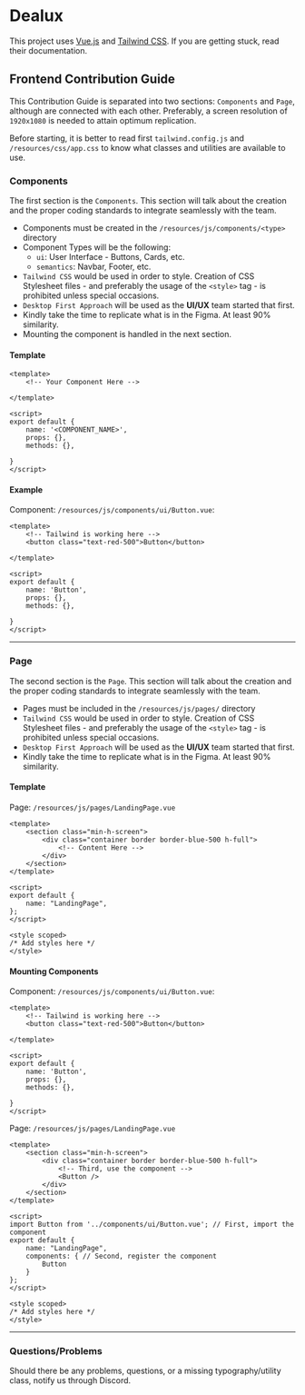 # Dealux

This project uses [Vue.js](https://vuejs.org/) and [Tailwind CSS](https://tailwindcss.com/). If you are getting stuck, read their documentation.

## Frontend Contribution Guide

This Contribution Guide is separated into two sections: `Components` and `Page`, although are connected with each other.
Preferably, a screen resolution of `1920x1080` is needed to attain optimum replication.

Before starting, it is better to read first `tailwind.config.js` and `/resources/css/app.css` to know what classes and utilities are available to use.

### Components

The first section is the `Components`. This section will talk about the creation and the proper coding standards to integrate seamlessly with the team.

- Components must be created in the `/resources/js/components/<type>` directory
- Component Types will be the following:
    - `ui`: User Interface - Buttons, Cards, etc.
    - `semantics`: Navbar, Footer, etc.
- `Tailwind CSS` would be used in order to style. Creation of CSS Stylesheet files - and preferably the usage of the `<style>` tag - is prohibited unless special occasions.
- `Desktop First Approach` will be used as the **UI/UX** team started that first.
- Kindly take the time to replicate what is in the Figma. At least 90% similarity.
- Mounting the component is handled in the next section.


#### Template
```vue
<template>
    <!-- Your Component Here -->

</template>

<script>
export default {
    name: '<COMPONENT_NAME>',
    props: {},
    methods: {},

}
</script>
```

#### Example
Component: `/resources/js/components/ui/Button.vue`:
```vue
<template>
    <!-- Tailwind is working here -->
    <button class="text-red-500">Button</button>

</template>

<script>
export default {
    name: 'Button',
    props: {},
    methods: {},

}
</script>
```

---
### Page
The second section is the `Page`. This section will talk about the creation and the proper coding standards to integrate seamlessly with the team.

- Pages must be included in the `/resources/js/pages/` directory
- `Tailwind CSS` would be used in order to style. Creation of CSS Stylesheet files - and preferably the usage of the `<style>` tag - is prohibited unless special occasions.
- `Desktop First Approach` will be used as the **UI/UX** team started that first.
- Kindly take the time to replicate what is in the Figma. At least 90% similarity.

#### Template
Page: `/resources/js/pages/LandingPage.vue`
```vue
<template>
    <section class="min-h-screen">
        <div class="container border border-blue-500 h-full">
            <!-- Content Here -->
        </div>
    </section>
</template>

<script>
export default {
    name: "LandingPage",
};
</script>

<style scoped>
/* Add styles here */
</style>
```

#### Mounting Components
Component: `/resources/js/components/ui/Button.vue`:
```vue
<template>
    <!-- Tailwind is working here -->
    <button class="text-red-500">Button</button>

</template>

<script>
export default {
    name: 'Button',
    props: {},
    methods: {},

}
</script>
```
Page: `/resources/js/pages/LandingPage.vue`
```vue
<template>
    <section class="min-h-screen">
        <div class="container border border-blue-500 h-full">
            <!-- Third, use the component -->
            <Button />
        </div>
    </section>
</template>

<script>
import Button from '../components/ui/Button.vue'; // First, import the component
export default {
    name: "LandingPage",
    components: { // Second, register the component
        Button
    }
};
</script>

<style scoped>
/* Add styles here */
</style>
```

---

### Questions/Problems

Should there be any problems, questions, or a missing typography/utility class, notify us through Discord.
